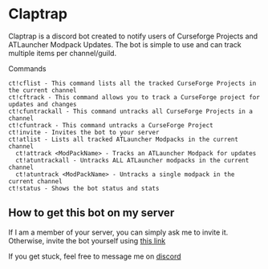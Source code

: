 # Claptrap
Claptrap is a discord bot created to notify users of Curseforge Projects and ATLauncher Modpack Updates. The bot is simple to use and can track multiple items per channel/guild.

Commands

    ct!cflist - This command lists all the tracked CurseForge Projects in the current channel
    ct!cftrack - This command allows you to track a CurseForge project for updates and changes
    ct!cfuntrackall - This command untracks all CurseForge Projects in a channel
    ct!cfuntrack - This command untracks a CurseForge Project
    ct!invite - Invites the bot to your server
    ct!atlist - Lists all tracked ATLauncher Modpacks in the current channel
	  ct!attrack <ModPackName> - Tracks an ATLauncher Modpack for updates
	  ct!atuntrackall - Untracks ALL ATLauncher modpacks in the current channel
	  ct!atuntrack <ModPackName> - Untracks a single modpack in the current channel
    ct!status - Shows the bot status and stats

## How to get this bot on my server

If I am a member of your server, you can simply ask me to invite it. Otherwise, invite the bot yourself using [this link](https://discord.com/oauth2/authorize?client_id=721697804699041822&permissions=116736&scope=bot)

If you get stuck, feel free to message me on [discord](https://discord.gg/zga7Ums)
